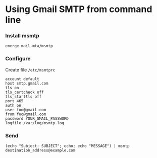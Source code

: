 # Using Gmail SMTP from command line

### Install msmtp

	emerge mail-mta/msmtp

### Configure

Create file `/etc/msmtprc`

	account default
	host smtp.gmail.com
	tls on
	tls_certcheck off
	tls_starttls off
	port 465
	auth on
	user foo@gmail.com
	from foo@gmail.com
	password YOUR_GMAIL_PASSWORD
	logfile /var/log/msmtp.log

### Send

	(echo "Subject: SUBJECT"; echo; echo "MESSAGE") | msmtp destination_address@example.com
